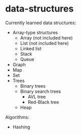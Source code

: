 # data-structures

Currently learned data structures:
* Array-type structures
  * Array (not included here)
  * List (not included here)
  * Linked list
  * Stack
  * Queue
* Graph
* Map
* Set
* Trees
  * Binary trees
  * Binary search trees
    * AVL tree
    * Red-Black tree
  * Heap

Algorithms:
* Hashing
